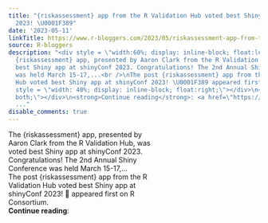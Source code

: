 ```yaml
---
title: "{riskassessment} app from the R Validation Hub voted best Shiny app at shinyConf
  2023! \U0001F389"
date: '2023-05-11'
linkTitle: https://www.r-bloggers.com/2023/05/riskassessment-app-from-the-r-validation-hub-voted-best-shiny-app-at-shinyconf-2023-%f0%9f%8e%89/
source: R-bloggers
description: "<div style = \"width:60%; display: inline-block; float:left; \"> The
  {riskassessment} app, presented by Aaron Clark from the R Validation Hub, was voted
  best Shiny app at shinyConf 2023. Congratulations! The 2nd Annual Shiny Conference
  was held March 15-17,...<br />\nThe post {riskassessment} app from the R Validation
  Hub voted best Shiny app at shinyConf 2023! \U0001F389 appeared first on R Consortium.</div>\n<div
  style = \"width: 40%; display: inline-block; float:right;\"></div>\n<div style=\"clear:
  both;\"></div>\n<strong>Continue reading</strong>: <a href=\"https://www.r-bloggers.com/2023/05/riskassessment-ap
  ..."
disable_comments: true
---
```

<div style = "width:60%; display: inline-block; float:left; "> The {riskassessment} app, presented by Aaron Clark from the R Validation Hub, was voted best Shiny app at shinyConf 2023. Congratulations! The 2nd Annual Shiny Conference was held March 15-17,...<br />
The post {riskassessment} app from the R Validation Hub voted best Shiny app at shinyConf 2023! 🎉 appeared first on R Consortium.</div>
<div style = "width: 40%; display: inline-block; float:right;"></div>
<div style="clear: both;"></div>
<strong>Continue reading</strong>: <a href="https://www.r-bloggers.com/2023/05/riskassessment-ap ...